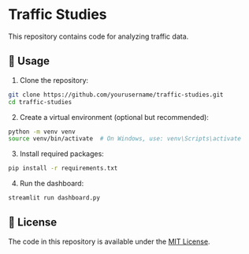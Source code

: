 # Traffic Studies

This repository contains code for analyzing traffic data.

## 🚀 Usage

1. Clone the repository:

```bash
git clone https://github.com/yourusername/traffic-studies.git
cd traffic-studies
```

2. Create a virtual environment (optional but recommended):

```bash
python -m venv venv
source venv/bin/activate  # On Windows, use: venv\Scripts\activate
```

3. Install required packages:
```bash
pip install -r requirements.txt
```

4. Run the dashboard:
```bash
streamlit run dashboard.py
```

## 📜 License

The code in this repository is available under the [MIT License](LICENSE).
